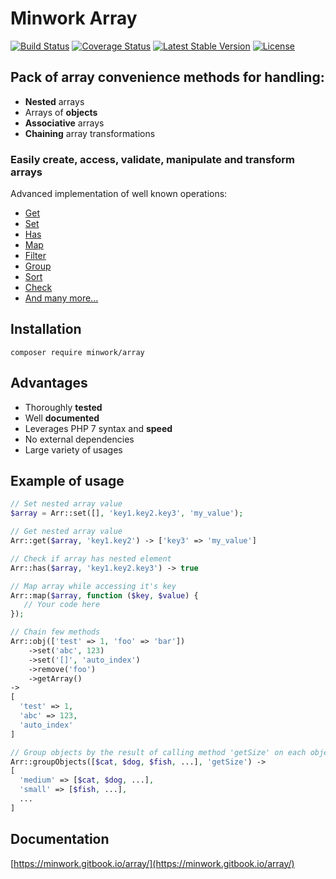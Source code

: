 # Minwork Array

[![Build Status](https://camo.githubusercontent.com/e98c32cb27c2f579cc8a8472235668692d3ef75f/68747470733a2f2f7472617669732d63692e6f72672f6d696e776f726b2f61727261792e7376673f6272616e63683d6d6173746572)](https://travis-ci.org/minwork/array) [![Coverage Status](https://camo.githubusercontent.com/5597efd400c8dc6e11b7e0246ad03de2c5437b2a/68747470733a2f2f636f766572616c6c732e696f2f7265706f732f6769746875622f6d696e776f726b2f61727261792f62616467652e7376673f6272616e63683d6d6173746572)](https://coveralls.io/github/minwork/array?branch=master) [![Latest Stable Version](https://camo.githubusercontent.com/8d4c9f33e111bea52ddeb53c915e8d4f32e143b9/68747470733a2f2f706f7365722e707567782e6f72672f6d696e776f726b2f61727261792f762f737461626c65)](https://packagist.org/packages/minwork/array) [![License](https://camo.githubusercontent.com/3dfeab76bf8b4c567a0b23fb7e381dff9f1b2ba9/68747470733a2f2f706f7365722e707567782e6f72672f6d696e776f726b2f61727261792f6c6963656e7365)](https://packagist.org/packages/minwork/array)

## Pack of array convenience methods for handling:
  * **Nested** arrays
  * Arrays of **objects**
  * **Associative** arrays
  * **Chaining** array transformations
### Easily **create**, **access**, **validate**, **manipulate** and **transform** arrays
Advanced implementation of well known operations:
  * [Get](https://minwork.gitbook.io/array/common-methods/get-getnestedelement)
  * [Set](https://minwork.gitbook.io/array/common-methods/set-setnestedelement)
  * [Has](https://minwork.gitbook.io/array/common-methods/has)
  * [Map](https://minwork.gitbook.io/array/manipulating-array/mapping)
  * [Filter](https://minwork.gitbook.io/array/manipulating-array/filtering)
  * [Group](https://minwork.gitbook.io/array/manipulating-array/grouping)
  * [Sort](https://minwork.gitbook.io/array/manipulating-array/sorting)
  * [Check](https://minwork.gitbook.io/array/validating-array/check)
  * [And many more...](https://minwork.gitbook.io/array/)

## Installation

`composer require minwork/array`

## Advantages

* Thoroughly **tested**
* Well **documented**
* Leverages PHP 7 syntax and **speed**
* No external dependencies
* Large variety of usages

## Example of usage
```php
// Set nested array value
$array = Arr::set([], 'key1.key2.key3', 'my_value');

// Get nested array value
Arr::get($array, 'key1.key2') -> ['key3' => 'my_value']

// Check if array has nested element
Arr::has($array, 'key1.key2.key3') -> true 

// Map array while accessing it's key
Arr::map($array, function ($key, $value) {
   // Your code here
});

// Chain few methods
Arr::obj(['test' => 1, 'foo' => 'bar'])
    ->set('abc', 123)
    ->set('[]', 'auto_index')
    ->remove('foo')
    ->getArray() 
->
[
  'test' => 1,
  'abc' => 123,
  'auto_index'
]

// Group objects by the result of calling method 'getSize' on each object
Arr::groupObjects([$cat, $dog, $fish, ...], 'getSize') ->
[
  'medium' => [$cat, $dog, ...],
  'small' => [$fish, ...],
  ...
]
```

## Documentation

[https://minwork.gitbook.io/array/](https://minwork.gitbook.io/array/)

